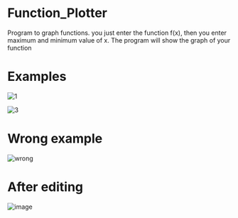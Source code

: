 # Function_Plotter
Program to graph functions. you just enter the function f(x), then you enter maximum and minimum value of x. The program will show the graph of your function
# Examples 
![1](https://user-images.githubusercontent.com/79233488/147600591-7dc58bf7-7a01-401e-bebb-eb091264c2a4.PNG)


![3](https://user-images.githubusercontent.com/79233488/147601388-378723bf-c3cb-4fd0-8733-bd4a02575145.PNG)

# Wrong example
![wrong](https://user-images.githubusercontent.com/79233488/147601752-47c88781-4069-46d7-b25b-e31afd151a2c.PNG)

# After editing

![image](https://user-images.githubusercontent.com/79233488/147601890-4475bea6-262b-4d57-b526-79bff170fa6f.png)
